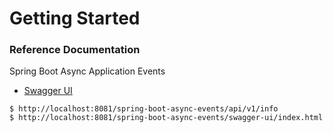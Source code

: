 # Getting Started

### Reference Documentation
Spring Boot Async Application Events

* [Swagger UI](https://docs.spring.io/spring-boot/docs/3.2.3/reference/htmlsingle/index.html#web)

```code
$ http://localhost:8081/spring-boot-async-events/api/v1/info
$ http://localhost:8081/spring-boot-async-events/swagger-ui/index.html
```